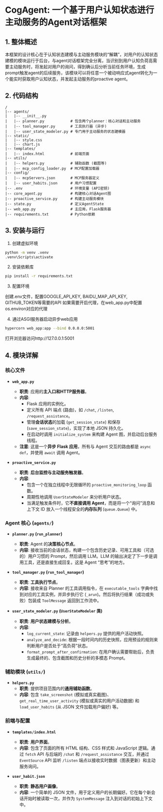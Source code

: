 # CogAgent: 一个基于用户认知状态进行主动服务的Agent对话框架

## 1. 整体概述
本框架的设计核心在于认知状态建模与主动服务模块的“解耦”，对用户的认知状态建模的模块运行于后台，与agent对话框架完全分离，当识别到用户认知负荷高需要主动服务时，将发起对用户的询问，得到确认后分析当前任务环境，生成prompt触发agent的后续服务，该模块可以将任意一个被动响应式agent转化为一个能实时获取用户认知状态，并发起主动服务的proactive agent。

## 2. 代码结构
```
/
|-- agents/
|   |-- __init__.py
|   |-- planner.py            # 包含两个planner：核心对话和主动服务
|   |-- tool_manager.py       # 工具执行器 (异步)
|   |-- user_state_modeler.py # 专门用于主动服务的状态建模器
|-- static/
|   |-- style.css
|   |-- chart.js
|-- templates/
|   |-- index.html            # 前端页面
|-- utils/
|   |-- helpers.py            # 辅助函数 (截图等)
|   |-- mcp_config_loader.py  # MCP配置加载器
|-- config/
|   |-- mcpServers.json       # MCP服务器定义
|   |-- user_habits.json      # 用户习惯配置
|-- .env                      # 环境变量 (API密钥)
|-- core_agent.py             # 构建核心对话Agent图
|-- proactive_service.py      # 构建主动服务模块
|-- state.py                  # 定义AgentState
|-- web_app.py                # 主应用，Flask服务器
|-- requirements.txt          # Python依赖
```

## 3. 安装与运行
1. 创建虚拟环境 
```bash
python -m venv .venv
.venv\Scripts\activate
```

2. 安装依赖库
```bash
pip install -r requirements.txt
```

3. 配置环境

创建.env文件，配置GOOGLE_API_KEY, BAIDU_MAP_API_KEY, GITHUB_TOKEN等需要的API
如果需要开启代理，在web_app.py中配置os.environ对应的代理

4. 通过ASGI服务器启动异步web应用
```bash
hypercorn web_app:app --bind 0.0.0.0:5001
```
打开浏览器访问http://127.0.0.1:5001

## 4. 模块详解

### 核心文件

*   **`web_app.py`**
    *   **职责**: 应用的**主入口和HTTP服务器**。
    *   **内容**:
        *   Flask 应用的实例化。
        *   定义所有 API 端点 (路由)，如 `/chat`, `/listen`, `/request_assistance`。
        *   管理**会话状态**的加载 (`get_session_state`) 和保存 (`save_session_state`)，实现了本地 JSON 持久化。
        *   在启动时调用 `initialize_system` 来构建 Agent 图，并启动后台服务线程。
    *   **注意**: 这是一个**异步 Flask 应用**，所有与 Agent 交互的路由都是 `async def`，并使用 `await` 调用 Agent。

*   **`proactive_service.py`**
    *   **职责**: **后台监控与主动服务触发器**。
    *   **内容**:
        *   包含一个在独立线程中无限循环的 `proactive_monitoring_loop` 函数。
        *   周期性地调用 `UserStateModeler` 来分析用户状态。
        *   当满足触发条件时，它**不直接调用 Agent**，而是将一个“询问”消息和上下文 ID 放入一个线程安全的**内存队列** (`queue.Queue`) 中。

### Agent 核心 (`agents/`)

*   **`planner.py` (`run_planner`)**
    *   **职责**: Agent 的**决策核心节点**。
    *   **内容**: 接收当前的会话状态，构建一个包含历史记录、可用工具和（可选的）用户习惯的 Prompt，然后调用 LLM。LLM 的输出决定了下一步是调用工具，还是直接生成回复。这是 Agent “思考”的地方。

*   **`tool_manager.py` (`run_tool_manager`)**
    *   **职责**: **工具执行节点**。
    *   **内容**: 接收来自 Planner 的工具调用指令，在 `executable_tools` 字典中找到对应的工具实例，并异步执行它 (`_arun`)。然后将执行结果（成功或失败）包装成 `ToolMessage` 返回到工作流中。

*   **`user_state_modeler.py` (`UserStateModeler` 类)**
    *   **职责**: **用户状态建模与分析**。
    *   **内容**:
        *   `log_current_state`: 记录由 `helpers.py` 提供的用户活动快照。
        *   `analyze_and_decide`: 根据一段时间内的历史快照，应用预设的规则来判断用户是否处于“高负荷”状态。
        *   `format_prompt_after_confirmation`: 在用户确认需要帮助后，负责生成最终的、包含截图和历史分析的多模态 Prompt。

### 辅助模块 (`utils/`)

*   **`helpers.py`**
    *   **职责**: 提供项目范围内的**通用辅助函数**。
    *   **内容**: 包含 `take_screenshot` (模拟或真实截图)、`get_real_time_user_activity` (模拟或真实的用户活动数据) 和 `load_user_habits` (从 JSON 文件加载用户偏好) 等。

### 前端与配置

*   **`templates/index.html`**
    *   **职责**: **用户界面**。
    *   **内容**: 包含了页面的所有 HTML 结构、CSS 样式和 JavaScript 逻辑。通过 `fetch` API 与后端的 `/chat` 和 `/request_assistance` 交互，并通过 `EventSource` API 监听 `/listen` 端点以接收实时数据（图表更新）和主动服务询问。

*   **`user_habit.json`**
    *   **职责**: **静态用户画像**。
    *   **内容**: 一个简单的 JSON 文件，用于定义用户的长期偏好。它在每个新会话开始时被读取一次，并作为 `SystemMessage` 注入到对话的初始上下文中。
